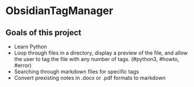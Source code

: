 # ObsidianTagManager
## Goals of this project
- Learn Python
- Loop through files in a directory, display a preview of the file, and allow the user to tag the file with any number of tags. (#python3, #howto, #error) 
- Searching through markdown files for specific tags 
- Convert prexisting notes in .docx or .pdf formats to markdown


